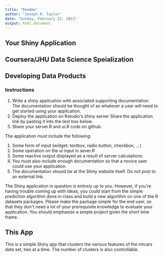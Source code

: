 ```yaml
---
title: "Readme"
author: "Joseph R. Taylor"
date: "Sunday, February 22, 2015"
output: html_document
---
```



## Your Shiny Application
## Coursera/JHU Data Science Speialization
## Developing Data Products
### Instructions

1. Write a shiny application with associated supporting documentation. The 
documentation should be thought of as whatever a user will need to get started 
using your application.
2. Deploy the application on Rstudio's shiny server Share the application link 
by pasting it into the text box below.
3. Share your server.R and ui.R code on github. 

The application must include the following:

1. Some form of input (widget: textbox, radio button, checkbox, ...) 
2. Some operation on the ui input in sever.R 
3. Some reactive output displayed as a result of server calculations. 
4. You must also include enough documentation so that a novice user could use 
your application. 
5. The documentation should be at the Shiny website itself. Do not post to an 
external link. 

The Shiny application in question is entirely up to you. However, if you're 
having trouble coming up with ideas, you could start from the simple prediction 
algorithm done in class and build a new algorithm on one of the R datasets 
packages. Please make the package simple for the end user, so that they don't 
need a lot of your prerequisite knowledge to evaluate your application. You 
should emphasize a simple project given the short time frame.

## This App

This is a simple Shiny app that clusters the various features of the mtcars 
data set, two at a time. The number of clusters is also controllable.

